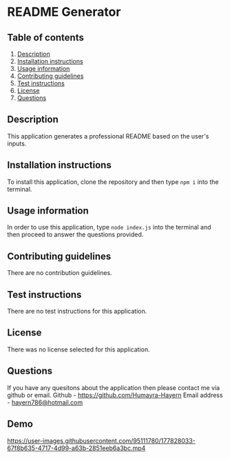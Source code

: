 
  # README Generator
  
  ## Table of contents
  1. [Description](#description)
  2. [Installation instructions](#installation-instructions)
  3. [Usage information](#usage-information)
  4. [Contributing guidelines](#contributing-guidelines)
  5. [Test instructions](#test-instructions)
  6. [License](#license)
  7. [Questions](#questions)
  ## Description
  This application generates a professional README based on the user's inputs.
  ## Installation instructions
  To install this application, clone the repository and then type ``` npm i ``` into the terminal.
  ## Usage information 
  In order to use this application, type ``` node index.js ``` into the terminal and then proceed to answer the questions provided.
  ## Contributing guidelines 
  There are no contribution guidelines.
  ## Test instructions
  There are no test instructions for this application.
  ## License
  There was no license selected for this application.
  
  ## Questions
  If you have any quesitons about the application then please contact me via github or email.
  Github - https://github.com/Humayra-Hayern
  Email address - hayern786@hotmail.com

## Demo


https://user-images.githubusercontent.com/95111780/177828033-67f8b635-4717-4d99-a63b-2851eeb6a3bc.mp4

